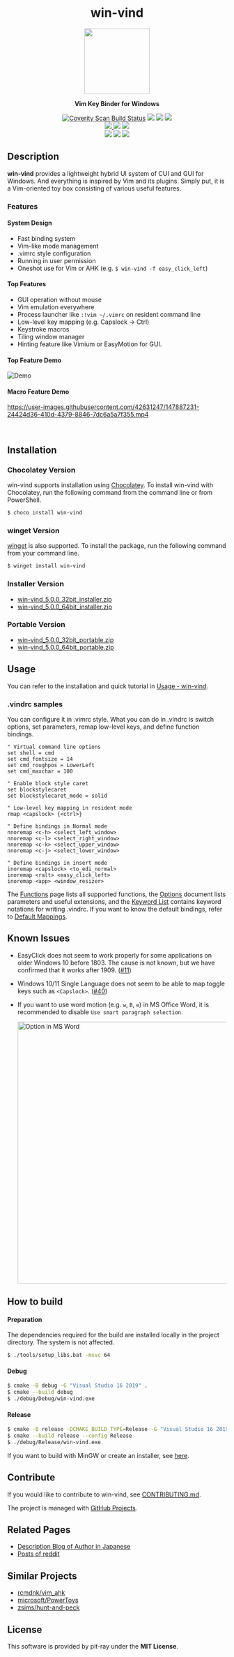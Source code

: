 <h1 align="center">win-vind</h1>

<p align="center">
  <img src="res/icon.png?raw=true" width="150" height="150" />
  <p align="center"><b>Vim Key Binder for Windows</b></p>
  <p align="center">
    <a href="https://scan.coverity.com/projects/pit-ray-win-vind"><img alt="Coverity Scan Build Status" src="https://scan.coverity.com/projects/22417/badge.svg"/></a>
    <a href="https://www.codacy.com/gh/pit-ray/win-vind/dashboard?utm_source=github.com&amp;utm_medium=referral&amp;utm_content=pit-ray/win-vind&amp;utm_campaign=Badge_Grade"><img src="https://app.codacy.com/project/badge/Grade/8f2e6f2826904efd82019f5888574327" /></a>
    <a href="https://github.com/pit-ray/win-vind/actions/workflows/codeql-analysis.yml"><img src="https://github.com/pit-ray/win-vind/actions/workflows/codeql-analysis.yml/badge.svg?branch=master"></a>
      <a href="https://github.com/pit-ray/win-vind/actions/workflows/test.yml"><img src="https://github.com/pit-ray/win-vind/actions/workflows/test.yml/badge.svg" /></a>
     <br>  
    <a href="https://github.com/pit-ray/win-vind/actions/workflows/coverity.yml"><img src="https://github.com/pit-ray/win-vind/actions/workflows/coverity.yml/badge.svg" /> </a>
    <a href="https://github.com/pit-ray/win-vind/actions/workflows/mingw.yml"><img src="https://github.com/pit-ray/win-vind/actions/workflows/mingw.yml/badge.svg?branch=master" /></a>
    <a href="https://github.com/pit-ray/win-vind/actions/workflows/msvc.yml"><img src="https://github.com/pit-ray/win-vind/actions/workflows/msvc.yml/badge.svg" /></a>
    <br>
    <a href="https://community.chocolatey.org/packages/win-vind"><img src="https://img.shields.io/badge/chocolatey-supported-blue" /></a>
    <a href="https://github.com/microsoft/winget-pkgs/tree/master/manifests/p/pit-ray/win-vind"><img src="https://img.shields.io/badge/winget-supported-blue" /></a>
    <img src="https://img.shields.io/badge/Windows%2011-supported-blue" />
  </p>
</p>  

## Description
**win-vind** provides a lightweight hybrid UI system of CUI and GUI for Windows. And everything is inspired by Vim and its plugins. Simply put, it is a Vim-oriented toy box consisting of various useful features.

### Features
#### System Design
- Fast binding system
- Vim-like mode management
- .vimrc style configuration
- Running in user permission
- Oneshot use for Vim or AHK (e.g. `$ win-vind -f easy_click_left`)

#### Top Features
- GUI operation without mouse
- Vim emulation everywhere
- Process launcher like `:!vim ~/.vimrc` on resident command line
- Low-level key mapping (e.g. Capslock -> Ctrl)
- Keystroke macros
- Tiling window manager
- Hinting feature like Vimium or EasyMotion for GUI.



#### Top Feature Demo

<img src="docs/imgs/4xxdemo.gif" title="Demo" >

#### Macro Feature Demo
https://user-images.githubusercontent.com/42631247/147887231-24424d36-410d-4379-8846-7dc6a5a7f355.mp4

<br>  

## Installation
### Chocolatey Version
win-vind supports installation using [Chocolatey](https://chocolatey.org/). To install win-vind with Chocolatey, run the following command from the command line or from PowerShell.

```sh
$ choco install win-vind
```

<!--
However, [win-vind 4.3.3](https://community.chocolatey.org/packages/win-vind/4.3.3) is not still approved on Chocolatey. Therefore, download the [Chocolatey package source](https://github.com/pit-ray/win-vind/releases/download/v4.3.3/win-vind_4.3.3_chocolatey_package_source.zip) manually and execute the following command in the extracted directory.

```sh
$ cd win-vind_4.3.3_chocolatey_package_source
$ choco install win-vind.4.3.3.nupkg
```

#### Current Status
- [X] 4.3.3
- [X] 4.3.1
- [X] 4.3.0
- [x] 4.2.1
- [x] 4.2.0
-->

### winget Version
[winget](https://github.com/microsoft/winget-cli) is also supported. To install the package, run the following command from your command line.

```sh
$ winget install win-vind
```

<!--
#### Current Status
- [x] 4.3.3
- [x] 4.3.1
- [x] 4.3.0
- [x] 4.2.1
- [x] 4.2.0
-->

### Installer Version
- [win-vind_5.0.0_32bit_installer.zip](https://github.com/pit-ray/win-vind/releases)
- [win-vind_5.0.0_64bit_installer.zip](https://github.com/pit-ray/win-vind/releases)

### Portable Version
- [win-vind_5.0.0_32bit_portable.zip](https://github.com/pit-ray/win-vind/releases)
- [win-vind_5.0.0_64bit_portable.zip](https://github.com/pit-ray/win-vind/releases)


## Usage
You can refer to the installation and quick tutorial in [Usage - win-vind](https://pit-ray.github.io/win-vind/usage/).  


### .vindrc samples  

You can configure it in .vimrc style. What you can do in .vindrc is switch options, set parameters, remap low-level keys, and define function bindings.

```vim
" Virtual command line options
set shell = cmd
set cmd_fontsize = 14
set cmd_roughpos = LowerLeft
set cmd_maxchar = 100

" Enable block style caret
set blockstylecaret
set blockstylecaret_mode = solid

" Low-level key mapping in resident mode
rmap <capslock> {<ctrl>}

" Define bindings in Normal mode
nnoremap <c-h> <select_left_window>
nnoremap <c-l> <select_right_window>
nnoremap <c-k> <select_upper_window>
nnoremap <c-j> <select_lower_window>

" Define bindings in insert mode
inoremap <capslock> <to_edi_normal>
inoremap <ralt> <easy_click_left>
inoremap <app> <window_resizer>
```

The [Functions](https://pit-ray.github.io/win-vind/cheat_sheet/functions/) page lists all supported functions, the [Options](https://pit-ray.github.io/win-vind/cheat_sheet/options/) document lists parameters and useful extensions, and the [Keyword List](https://pit-ray.github.io/win-vind/cheat_sheet/keywords/) contains keyword notations for writing .vindrc. If you want to know the default bindings, refer to <a href="https://pit-ray.github.io/win-vind/cheat_sheet/defaults">Default Mappings</a>. 

## Known Issues
- EasyClick does not seem to work properly for some applications on older Windows 10 before 1803. The cause is not known, but we have confirmed that it works after 1909. ([#11](https://github.com/pit-ray/win-vind/issues/11))
- Windows 10/11 Single Language does not seem to be able to map toggle keys such as `<Capslock>`. ([#40](https://github.com/pit-ray/win-vind/issues/40))

- If you want to use word motion (e.g. `w`, `B`, `e`) in MS Office Word, it is recommended to disable `Use smart paragraph selection`.  

  <img src="docs/imgs/opt_in_ms_word.png" title="Option in MS Word" width=600>

## How to build

#### Preparation
The dependencies required for the build are installed locally in the project directory. The system is not affected.
```bash
$ ./tools/setup_libs.bat -msvc 64
```

#### Debug

```bash
$ cmake -B debug -G "Visual Studio 16 2019" .
$ cmake --build debug
$ ./debug/Debug/win-vind.exe
```

#### Release

```bash
$ cmake -B release -DCMAKE_BUILD_TYPE=Release -G "Visual Studio 16 2019" .
$ cmake --build release --config Release
$ ./debug/Release/win-vind.exe
```

If you want to build with MinGW or create an installer, see [here](https://github.com/pit-ray/win-vind/blob/master/CONTRIBUTING.md#to-development).


## Contribute
If you would like to contribute to win-vind, see [CONTRIBUTING.md](https://github.com/pit-ray/win-vind/blob/master/CONTRIBUTING.md).

The project is managed with <a href="https://github.com/users/pit-ray/projects/2">GitHub Projects</a>. 

## Related Pages
- <a href="https://pit-ray.hatenablog.com/archive/category/win-vind">Description Blog of Author in Japanese</a>  
- <a href="https://www.reddit.com/user/pit-ray/posts/">Posts of reddit</a>  

## Similar Projects
- [rcmdnk/vim_ahk](https://github.com/rcmdnk/vim_ahk)
- [microsoft/PowerToys](https://github.com/microsoft/PowerToys)
- [zsims/hunt-and-peck](https://github.com/zsims/hunt-and-peck)

## License  

This software is provided by pit-ray under the **MIT License**.  
